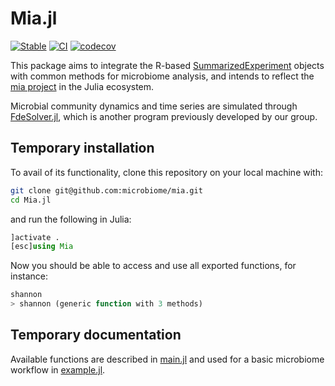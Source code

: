 # Mia.jl

[![Stable](https://img.shields.io/badge/docs-stable-blue.svg)](https://juliaturkudatascience.github.io/Mia.jl/stable/readme/)
[![CI](https://github.com/JuliaTurkuDataScience/Mia.jl/actions/workflows/CI.yml/badge.svg?branch=main)](https://github.com/JuliaTurkuDataScience/Mia.jl/actions/workflows/CI.yml)
[![codecov](https://codecov.io/gh/JuliaTurkuDataScience/Mia.jl/branch/main/graph/badge.svg?token=VHEH1ZQLPA)](https://codecov.io/gh/JuliaTurkuDataScience/Mia.jl)

This package aims to integrate the R-based [SummarizedExperiment](https://github.com/LTLA/SummarizedExperiments.jl) objects with common methods for microbiome analysis, and intends to reflect the [mia project](https://github.com/microbiome/mia/) in the Julia ecosystem.

Microbial community dynamics and time series are simulated through [FdeSolver.jl](https://github.com/JuliaTurkuDataScience/FdeSolver.jl), which is another program previously developed by our group.

## Temporary installation

To avail of its functionality, clone this repository on your local machine with:

```bash
git clone git@github.com:microbiome/mia.git
cd Mia.jl
```

and run the following in Julia:

```julia
]activate .
[esc]using Mia
```

Now you should be able to access and use all exported functions, for instance:

```julia
shannon
> shannon (generic function with 3 methods)
```

## Temporary documentation

Available functions are described in [main.jl](https://github.com/JuliaTurkuDataScience/Mia.jl/blob/main/src/main.jl) and used for a basic microbiome workflow in [example.jl](https://github.com/JuliaTurkuDataScience/Mia.jl/blob/main/example.jl).
